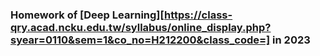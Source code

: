 ### Homework of [Deep Learning][https://class-qry.acad.ncku.edu.tw/syllabus/online_display.php?syear=0110&sem=1&co_no=H212200&class_code=] in 2023
